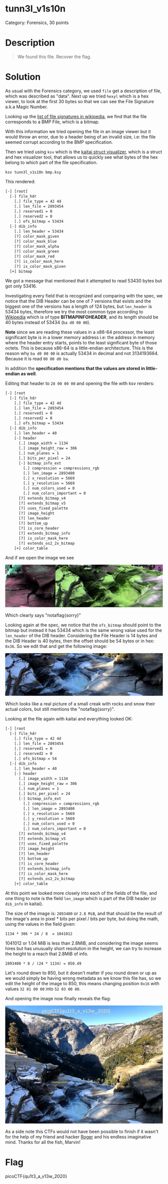 # tunn3l_v1s10n
Category: Forensics, 30 points

# Description
> We found this file. Recover the flag.

# Solution

As usual with the Forensics category, we used `file` get a description of file,
which was described as "data". Next up we tried `hexyl` which is a hex viewer,
to look at the first 30 bytes so that we can see the File Signature a.k.a
Magic Number.


Looking up the [list of file signatures in
wikipedia](https://en.wikipedia.org/wiki/List_of_file_signatures), we find
that the file corresponds to a BMP File, which is a bitmap.

With this information we tried opening the file in an image viewer but it would
throw an error, due to a header being of an invalid size, i.e: the file
seemed corrupt according to the BMP specification.

Then we tried using `ksv` which is the [kaitai struct
visualizer](https://github.com/kaitai-io/kaitai_struct_visualizer), which is a
struct and hex visualizer tool, that allows us to quickly see what bytes of
the hex belong to which part of the file specification.

```
ksv tunn3l_v1s10n bmp.ksy
```

This rendered:

```
[-] [root]                        
  [-] file_hdr
    [.] file_type = 42 4d
    [.] len_file = 2893454
    [.] reserved1 = 0
    [.] reserved2 = 0
    [.] ofs_bitmap = 53434
  [-] dib_info
    [.] len_header = 53434
    [?] color_mask_given
    [?] color_mask_blue
    [?] color_mask_alpha
    [?] color_mask_green
    [?] color_mask_red
    [?] is_color_mask_here
    [?] is_color_mask_given
  [+] bitmap
```

We got a message that mentioned that it attempted to read 53430 bytes but
got only 53416.

Investigating every field that is recognized and comparing with the spec, we
notice that the DIB Header can be one of 7 versions that exists and the
biggest one of the versions has a length of 124 bytes, but `len_header` is
53434 bytes, therefore we try the most common type according to
[Wikipedia](https://en.wikipedia.org/wiki/BMP_file_format#DIB_header_(bitmap_information_header))
which is of type **BITMAPINFOHEADER**, and its length should be 40 bytes
instead of 53434 (`ba d0 00 00`).

**Note** since we are reading these values in a x86-64 processor, the least
significant byte is in a lower memory address i.e: the address in memory where
the header entry starts, points to the least significant byte of those octets.
This is because x86-64 is a little-endian architecture.
This is the reason why `ba d0 00 00` is actually 53434 in decimal and not
3134193664. Because it is read `00 00 d0 ba`.

In addition the **specification mentions that the values are stored in
little-endian as well**.

Editing that header to `28 00 00 00` and opening the file with ksv renders:

```
[-] [root
  [-] file_hdr
    [.] file_type = 42 4d
    [.] len_file = 2893454
    [.] reserved1 = 0
    [.] reserved2 = 0
    [.] ofs_bitmap = 53434
  [-] dib_info
    [.] len_header = 40
    [-] header
      [.] image_width = 1134
      [.] image_height_raw = 306
      [.] num_planes = 1
      [.] bits_per_pixel = 24
      [-] bitmap_info_ext
        [.] compression = compressions_rgb
        [.] len_image = 2893400
        [.] x_resolution = 5669
        [.] y_resolution = 5669
        [.] num_colors_used = 0
        [.] num_colors_important = 0
      [?] extends_bitmap_v4
      [?] extends_bitmap_v5
      [?] uses_fixed_palette
      [?] image_height
      [?] len_header
      [?] bottom_up
      [?] is_core_header
      [?] extends_bitmap_info
      [?] is_color_mask_here
      [?] extends_os2_2x_bitmap
    [+] color_table
```

And if we open the image we see

![image](./tunn3l_v1s10n_v1.bmp)

Which clearly says "notaflag{sorry}"

Looking again at the spec, we notice that the `ofs_bitmap` should point to the
bitmap but instead it has 53434 which is the same wrong value used for the
`len_header` of the DIB header. 
Considering the File Header is 14 bytes and the DIB Header is 40 bytes, then
the offset should be 54 bytes or in hex: `0x36`. So we edit that and get the
following image:

![image](./tunn3l_v1s10n_v2.bmp)

Which looks like a real picture of a small creak with rocks and snow their
actual colors, but still mentions the "notaflag{sorry}".

Looking at the file again with kaitai and everything looked OK: 

```
[-] [root
  [-] file_hdr
    [.] file_type = 42 4d
    [.] len_file = 2893454
    [.] reserved1 = 0
    [.] reserved2 = 0
    [.] ofs_bitmap = 54
  [-] dib_info
    [.] len_header = 40
    [-] header
      [.] image_width = 1134
      [.] image_height_raw = 306
      [.] num_planes = 1
      [.] bits_per_pixel = 24
      [-] bitmap_info_ext
        [.] compression = compressions_rgb
        [.] len_image = 2893400
        [.] x_resolution = 5669
        [.] y_resolution = 5669
        [.] num_colors_used = 0
        [.] num_colors_important = 0
      [?] extends_bitmap_v4
      [?] extends_bitmap_v5
      [?] uses_fixed_palette
      [?] image_height
      [?] len_header
      [?] bottom_up
      [?] is_core_header
      [?] extends_bitmap_info
      [?] is_color_mask_here
      [?] extends_os2_2x_bitmap
    [+] color_table
```

At this point we looked more closely into each of the fields of the file, and
one thing to note is the field `len_image` which is part of the DIB header
(or `dib_info` in kaitai).

The size of the image is: `2893400` or `2.8 MiB`, and that should be the
result of the image's area in pixel * bits per pixel / bits per byte, but
doing the math,
using the values in the field given:

```
1134 * 306 * 24 / 8  = 1041012
```

1041012 or 1.04 MiB is less than 2.8MiB, and considering the image seems hires
but has unusually short resolution in the height, we can try to increase the
height to a reach that 2.8MiB of info.

```
2893400 * 8 / (24 * 1134) = 850.49
```

Let's round down to 850, but it doesn't matter if you round down or up as we
would simply be having wrong metadata as we know this file has, so we edit the
height of the image to 850, this means changing position `0x16` with values
`32 01 00 00` into `52 03 00 00`.

And opening the image now finally reveals the flag: 

![image](./tunn3l_v1s10n_v3.bmp)

As a side note this CTFs would not have been possible to finish if it wasn't
for the help of my friend and hacker [Roger](https://github.com/Roger) and his
endless imaginative mind. Thanks for all the fish, Marvin!


# Flag
picoCTF{qu1t3_a_v13w_2020}
